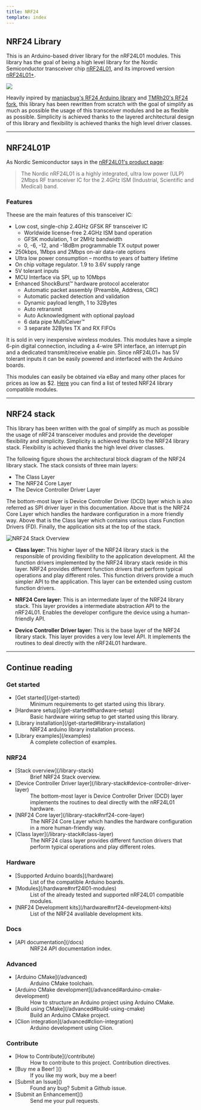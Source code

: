 ```yaml
---
title: NRF24
template: index
---
```


<p class="text-center"><i class="fa fa-cube header-icon"></i></p>

## NRF24 Library

This is an Arduino-based driver library for the nRF24L01 modules. This library has the goal of being a high level library for the Nordic Semiconductor transceiver chip [nRF24L01](https://www.nordicsemi.com/eng/Products/2.4GHz-RF/nRF24L01), and its improved version [nRF24L01+](https://www.nordicsemi.com/eng/Products/2.4GHz-RF/nRF24L01P).

![](https://i0.wp.com/farm7.static.flickr.com/6120/6307668499_60a7325e9d.jpg)

Heavily inpired by [maniacbug's RF24 Arduino library](https://github.com/maniacbug/RF24) and [TMRh20's RF24 fork](https://github.com/TMRh20/RF24), this library has been rewritten from scratch with the goal of simplify as much as possible the usage of this transceiver modules and be as flexible as possible. Simplicity is achieved thanks to the layered architectural design of this library and flexibility is achieved thanks the high level driver classes.

----

<p class="text-center"><i class="fa fa-microchip header-icon"></i></p>

## NRF24L01P

As Nordic Semiconductor says in the [nRF24L01's product page](http://www.nordicsemi.com/eng/Products/2.4GHz-RF/nRF24L01P):

> The Nordic nRF24L01 is a highly integrated, ultra low power (ULP) 2Mbps RF transceiver IC for the 2.4GHz ISM (Industrial, Scientific and Medical) band.

### Features

Theese are the main features of this transceiver IC:

- Low cost, single-chip 2.4GHz GFSK RF transceiver IC
    + Worldwide license-free 2.4GHz ISM band operation
    + GFSK modulation, 1 or 2MHz bandwidth
    + 0, -6, -12, and -18dBm programmable TX output power
- 250kbps, 1Mbps and 2Mbps on-air data-rate options
- Ultra low power consumption – months to years of battery lifetime
- On chip voltage regulator. 1.9 to 3.6V supply range
- 5V tolerant inputs
- MCU Interface via SPI, up to 10Mbps
- Enhanced ShockBurst&trade; hardware protocol accelerator
    + Automatic packet assembly (Preamble, Address, CRC)
    + Automatic packed detection and validation
    + Dynamic payload length, 1 to 32Bytes
    + Auto retransmit
    + Auto Acknowledgment with optional payload
    + 6 data pipe MultiCeiver&trade;
    + 3 separate 32Bytes TX and RX FIFOs

It is sold in very inexpensive wireless modules. This modules have a simple 6-pin digital connection, including a 4-wire SPI interface, an interrupt pin and a dedicated transmit/receive enable pin. Since nRF24L01+ has 5V tolerant inputs it can be easily powered and interfaced with the Arduino boards. 

This modules can easily be obtained via eBay and many other places for prices as low as $2. [Here](http://localhost:8080/hardware.html#modules) you can find a list of tested NRF24 library compatible modules.

----

<p class="text-center"><i class="fa fa-bars header-icon"></i></p>

## NRF24 stack

This library has been written with the goal of simplify as much as possible the usage of nRF24 transceiver modules and provide the developer flexibility and simplicity. Simplicity is achieved thanks to the NRF24 library stack. Flexibility is achieved thanks the high level driver classes.

The following figure shows the architectural block diagram of the NRF24 library stack. The stack consists of three main layers:

- The Class Layer
- The NRF24 Core Layer
- The Device Controller Driver Layer

The bottom-most layer is Device Controller Driver (DCD) layer which is also referred as SPI driver layer in this documentation. Above that is the NRF24 Core Layer which handles the hardware configuration in a more friendly way. Above that is the Class layer which contains various class Function Drivers (FD). Finally, the application sits at the top of the stack. 

![NRF24 Stack Overview](http://docs.lpcware.com/usbromlib/v1.0/arch.png)

- **Class layer:** This higher layer of the NRF24 library stack is the responsible of providing flexibility to the application development. All the function drivers implemented by the NRF24 library stack reside in this layer. NRF24 provides different function drivers that perform typical operations and play different roles. This function drivers provide a much simpler API to the application. This layer can be extended using custom function drivers. 

- **NRF24 Core layer:** This is an intermediate layer of the NRF24 library stack. This layer provides a intermediate abstraction API to the nRF24L01. Enables the developer configure the device using a human-friendly API.
   
- **Device Controller Driver layer:** This is the base layer of the NRF24 library stack. This layer provides a very low level API. It implements the routines to deal directly with the nRF24L01 hardware.

----

<p class="text-center"><i class="fa fa-sitemap header-icon"></i></p>

## Continue reading

### Get started

- <dt>[Get started](/get-started)</dt>
    <dd>
        Minimum requirements to get started using this library.
    </dd>
- <dt>[Hardware setup](/get-started#hardware-setup)</dt>
    <dd>
        Basic hardware wiring setup to get started using this library.
    </dd>
- <dt>[Library installation](/get-started#library-installation)</dt>
    <dd>
        NRF24 arduino library installation process.
    </dd>
- <dt>[Library examples](/examples)</dt>
    <dd>
        A complete collection of examples.
    </dd>

### NRF24

- <dt>[Stack overview](/library-stack)</dt> 
    <dd> 
        Brief NRF24 Stack overview.
    </dd> 
- <dt>[Device Controller Driver layer](/library-stack#device-controller-driver-layer)</dt>
    <dd>
        The bottom-most layer is Device Controller Driver (DCD) layer implements the routines to deal directly with the nRF24L01 hardware.
    </dd>
- <dt>[NRF24 Core layer](/library-stack#nrf24-core-layer)</dt>
    <dd>
        The NRF24 Core Layer which handles the hardware configuration in a more human-friendly way.
    </dd>
- <dt>[Class layer](/library-stack#class-layer)</dt>
    <dd>
        The NRF24 class layer provides different function drivers that perform typical operations and play different roles.
    </dd>


### Hardware

- <dt>[Supported Arduino boards](/hardware)</dt>
    <dd>
        List of the compatible Arduino boards.
    </dd>
- <dt>[Modules](/hardware#nrf24l01-modules)</dt>
    <dd>
        List of the already tested and supported nRF24L01 compatible modules.
    </dd>
- <dt>[NRF24 Development kits](/hardware#nrf24-development-kits)</dt>
    <dd>
        List of the NRF24 avalilable development kits.
    </dd>


### Docs

- <dt>[API documentation](/docs)</dt>
    <dd>
        NRF24 API documentation index.
    </dd>

### Advanced

- <dt>[Arduino CMake](/advanced)</dt>
    <dd>
        Arduino CMake toolchain.
    </dd>
- <dt>[Arduino CMake development](/advanced#arduino-cmake-development)</dt>
    <dd>
        How to structure an Arduino project using Arduino CMake.
    </dd>
- <dt>[Build using CMake](/advanced#build-using-cmake)</dt>
    <dd>
        Build an Arduino CMake project.
    </dd>
- <dt>[Clion integration](/advanced#clion-integration)</dt>
    <dd>
        Arduino development using Clion.
    </dd>

### Contribute

- <dt>[How to Contribute](/contribute)</dt>
    <dd>
        How to contribute to this project. Contribution directives.
    </dd>
- <dt>[Buy me a Beer! <i class="fa fa-beer"></i>]()</dt>
    <dd>
        If you like my work, buy me a beer!
    </dd>
- <dt>[Submit an Issue]()</dt>
    <dd>
        Found any bug? Submit a Github issue.
    </dd>
- <dt>[Submit an Enhancement]()</dt>
    <dd>
        Send me your pull requests.
    </dd>
    